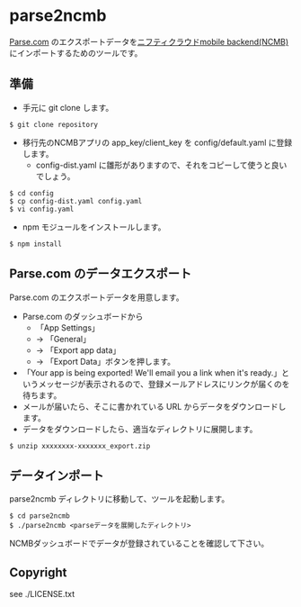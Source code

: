 # parse2ncmb

[Parse.com](http://parse.com) のエクスポートデータを[ニフティクラウドmobile backend(NCMB)](http://mb.cloud.nifty.com) にインポートするためのツールです。

## 準備

* 手元に git clone します。
```
$ git clone repository
```
* 移行先のNCMBアプリの app_key/client_key を config/default.yaml に登録します。
  * config-dist.yaml に雛形がありますので、それをコピーして使うと良いでしょう。
```
$ cd config
$ cp config-dist.yaml config.yaml
$ vi config.yaml
```
* npm モジュールをインストールします。
```
$ npm install
```

## Parse.com のデータエクスポート

Parse.com のエクスポートデータを用意します。

* Parse.com のダッシュボードから
  * 「App Settings」
  * → 「General」
  * → 「Export app data」
  * → 「Export Data」ボタンを押します。
* 「Your app is being exported! We'll email you a link when it's ready.」というメッセージが表示されるので、登録メールアドレスにリンクが届くのを待ちます。
* メールが届いたら、そこに書かれている URL からデータをダウンロードします。
* データをダウンロードしたら、適当なディレクトリに展開します。
```
$ unzip xxxxxxxx-xxxxxxx_export.zip
```

## データインポート

parse2ncmb ディレクトリに移動して、ツールを起動します。

```
$ cd parse2ncmb
$ ./parse2ncmb <parseデータを展開したディレクトリ>
```

NCMBダッシュボードでデータが登録されていることを確認して下さい。

## Copyright
see ./LICENSE.txt




